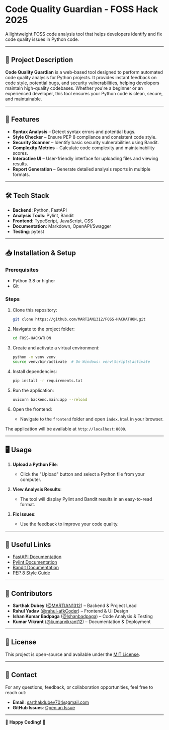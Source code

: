# Code Quality Guardian - FOSS Hack 2025

A lightweight FOSS code analysis tool that helps developers identify and fix code quality issues in Python code.

---

## 📌 Project Description

**Code Quality Guardian** is a web-based tool designed to perform automated code quality analysis for Python projects. It provides instant feedback on code style, potential bugs, and security vulnerabilities, helping developers maintain high-quality codebases. Whether you're a beginner or an experienced developer, this tool ensures your Python code is clean, secure, and maintainable.

---

## 🚀 Features

- **Syntax Analysis** – Detect syntax errors and potential bugs.
- **Style Checker** – Ensure PEP 8 compliance and consistent code style.
- **Security Scanner** – Identify basic security vulnerabilities using Bandit.
- **Complexity Metrics** – Calculate code complexity and maintainability scores.
- **Interactive UI** – User-friendly interface for uploading files and viewing results.
- **Report Generation** – Generate detailed analysis reports in multiple formats.

---

## 🛠️ Tech Stack

- **Backend**: Python, FastAPI
- **Analysis Tools**: Pylint, Bandit
- **Frontend**: TypeScript, JavaScript, CSS
- **Documentation**: Markdown, OpenAPI/Swagger
- **Testing**: pytest

---

## 📥 Installation & Setup

### Prerequisites
- Python 3.8 or higher
- Git

### Steps
1. Clone this repository:
   ```bash
   git clone https://github.com/MARTIAN1312/FOSS-HACKATHON.git
   ```

2. Navigate to the project folder:
   ```bash
   cd FOSS-HACKATHON
   ```

3. Create and activate a virtual environment:
   ```bash
   python -m venv venv
   source venv/bin/activate  # On Windows: venv\Scripts\activate
   ```

4. Install dependencies:
   ```bash
   pip install -r requirements.txt
   ```

5. Run the application:
   ```bash
   uvicorn backend.main:app --reload
   ```

6. Open the frontend:
   - Navigate to the `frontend` folder and open `index.html` in your browser.

The application will be available at `http://localhost:8000`.

---

## 🖥️ Usage

1. **Upload a Python File**:
   - Click the "Upload" button and select a Python file from your computer.

2. **View Analysis Results**:
   - The tool will display Pylint and Bandit results in an easy-to-read format.

3. **Fix Issues**:
   - Use the feedback to improve your code quality.

---

## 🔗 Useful Links

- [FastAPI Documentation](https://fastapi.tiangolo.com/)
- [Pylint Documentation](https://pylint.readthedocs.io/)
- [Bandit Documentation](https://bandit.readthedocs.io/)
- [PEP 8 Style Guide](https://www.python.org/dev/peps/pep-0008/)

---

## 👥 Contributors

- **Sarthak Dubey** ([@MARTIAN1312](https://github.com/MARTIAN1312)) – Backend & Project Lead
- **Rahul Yadav** ([@rahul-afkCoder](https://github.com/rahul-afkCoder)) – Frontend & UI Design
- **Ishan Kumar Badpaga** ([@Ishanbadpaga](https://github.com/Ishanbadpaga)) – Code Analysis & Testing
- **Kumar Vikrant** ([@kumarvikrant12](https://github.com/kumarvikrant12)) – Documentation & Deployment

---

## 📜 License

This project is open-source and available under the [MIT License](LICENSE).

---

## 📧 Contact

For any questions, feedback, or collaboration opportunities, feel free to reach out:

- **Email**: sarthakdubey704@gmail.com
- **GitHub Issues**: [Open an Issue](https://github.com/MARTIAN1312/FOSS-HACKATHON/issues)

---

🚀 **Happy Coding!** 🎯
